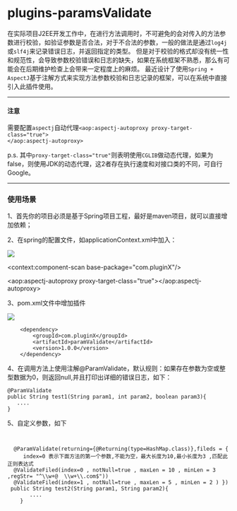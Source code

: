 # plugins-paramsValidate
<p>在实际项目J2EE开发工作中，在进行方法调用时，不可避免的会对传入的方法参数进行校验，如验证参数是否合法，对于不合法的参数，一般的做法是通过<code>log4j</code>或<code>slf4j</code>来记录错误日志，并返回指定的类型。
但是对于校验的格式却没有统一性和规范性，会导致参数校验错误和日志的缺失，如果在系统框架不熟悉，那么有可能会在后期维护检查上会带来一定程度上的麻烦。
最近设计了使用<code>Spring + AspectJ</code>基于注解方式来实现方法参数校验和日志记录的框架，可以在系统中直接引入此插件使用。</p>

<hr />

<h4>注意</h4>


<p>需要配置<code>aspectj</code>自动代理<code>&lt;aop:aspectj-autoproxy proxy-target-class="true">
&lt;/aop:aspectj-autoproxy> </code></p>

<p>p.s.  其中<code>proxy-target-class="true"</code>则表明使用<code>CGLIB</code>做动态代理，如果为false，则使用JDK的动态代理，这2者存在执行速度和对接口类的不同，可自行Google。</p>

<hr />


<h3>使用场景</h3>




1、首先你的项目必须是基于Spring项目工程，最好是maven项目，就可以直接增加依赖；

2、在spring的配置文件，如applicationContext.xml中加入：

![](http://i.imgur.com/hmbRT3R.png)


<context:component-scan base-package="com.pluginX"/>

<aop:aspectj-autoproxy proxy-target-class="true"></aop:aspectj-autoproxy>  
	
3、pom.xml文件中增加插件

![](http://i.imgur.com/4TuMcvJ.png)

		<dependency>
			<groupId>com.pluginX</groupId>
			<artifactId>paramValidate</artifactId>
			<version>1.0.0</version>
		</dependency>

4、在调用方法上使用注解@ParamValidate，默认规则：如果存在参数为空或整型数据为0，则返回null,并且打印出详细的错误日志，如下：

    @ParamValidate
    public String test1(String param1, int param2, boolean param3){
       ....
    }
5、自定义参数，如下
 
<pre>
<code>

  @ParamValidate(returning={@Returning(type=HashMap.class)},fileds = {  
     index=0 表示下面方法的第一个参数,不能为空，最大长度为10,最小长度为3 ,匹配此正则表达式
  @ValidateFiled(index=0 , notNull=true , maxLen = 10 , minLen = 3 ,regStr= "^\\w+@  \\w+\\.com$"))    
  @ValidateFiled(index=1 , notNull=true , maxLen = 5 , minLen = 2 ) })
 public String test2(String param1, String param2){
       ....
    }
</code>
</pre>


